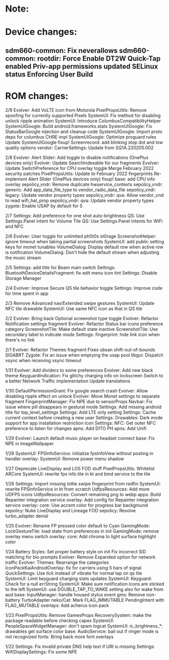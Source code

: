 Note:
==============================

Device changes:
==============================
sdm660-common: Fix neverallows
sdm660-common: rootdir: Force Enable DT2W
Quick-Tap enabled
Priv-app permissions updated
SELinux status Enforcing
User Build
------------------------------

ROM changes:
==============================
2/9
Evolver: Add VoLTE icon from Motorola
PixelPropsUtils: Remove spoofing for currently supported Pixels
SystemUI: Fix method for disabling unlock ripple animation
SystemUI: Introduce ColumbusCompatibilityHelper
SystemUIGoogle: Build android.frameworks.stats
SystemUIGoogle: Fix StatusBarGoogle injection and cleanup code
SystemUIGoogle: Import proto deps for columbus CHRE impl
SystemUIGoogle: Optimize proguard rules
Update SystemUIGoogle
fixup! Screenrecord: add blinking stop dot and low quality options
vendor: CarrierSettings: Update from SQ1A.220205.002

2/8
Evolver: Alert Slider: Add toggle to disable notifications (OnePlus devices only)
Evolver: Update SearchIndexable for our fragments
Evolver: Update SwitchPreference for CPU overlay toggle
Merge February 2022 security patches
PixelPropsUtils: Update to February 2022 fingerprints
Re-implement Alert Slider (OnePlus devices only)
fixup! base: add CPU info overlay
sepolicy_vndr: Remove duplicate hwservice_contexts
sepolicy_vndr: generic: Add app_data_file_type to vendor_radio_data_file
sepolicy_vndr: legacy: Update vendor property types
sepolicy_vndr: qva: Allow vendor_cnd to read wifi_hal_prop
sepolicy_vndr: qva: Update vendor property types
zygote: Enable USAP by default for S

2/7
Settings: Add preference for one shot auto-brightness
QS: Use Settings.Panel intent for Volume Tile
QS: Use Settings.Panel intents for WiFi and NFC

2/6
Evolver: User toggle for unlimited ph0t0s st0rage
ScreenshotHelper: ignore timeout when taking partial screenshots
SystemUI: add public setting keys for monet tunables
VolumeDialog: Display default row when active row is notification
VolumeDialog: Don't hide the default stream when adjusting the music stream

2/5
Settings: add title for Beam main switch
Settings: BluetoothDeviceDetailsFragment: fix edit menu icon tint
Settings: Disable Storage Manager

2/4
Evolver: Improve Secure QS tile behavior toggle
Settings: Improve code for time spent in app

2/3
Remove Advanced nav/Extended swipe gestures
SystemUI: Update NFC tile drawable
SystemUI: Use same NFC icon as that in QS tile

2/2
Evolver: Bring back Optional screenshot type toggle
Evolver: Refactor Notification settings fragment
Evolver: Refactor Status bar icons preference category
ScreenshotTile: Make default state inactive
ScreenshotTile: Use secondary label to indicate mode
Settings: fingerprint: hide link icon when there's no link

2/1
Evolver: Refactor Themes fragment
Fixes ubsan shift-out-of-bounds SIGABRT
Zygote: Fix an issue when emptying the usap pool
libgui: Dispatch vsync when receiving vsync timeout

1/31
Evolver: Add dividers to some preferences
Evolver: Add new black theme
KeyguardIndication: Fix glitchy charging info on lockscreen
Switch to a better Network Traffic implementation
Update translations

1/30
DefaultPermissionGrant: Fix google search crash
Evolver: Allow disabling ripple effect on unlock
Evolver: Move Monet settings to separate fragment
FingerprintManager: Fix NPE due to sensorProps
Navbar: Fix issue where pill disappears in gestural mode
Settings: Add missing android title for top_level_settings
Settings: Add LTE only setting
Settings: Cache current context before creating a new user
Settings: Drawables: Dark mode support for app installation restriction icon
Settings: NFC: Get outer NFC preference to listen for changes
apns: Add DITO PH
apns: Add Unifi

1/29
Evolver: Launch default music player on headset connect
base: Fix NPE in ImageWallpaper

1/28
SystemUI: FPSInfoService: initialize fpsInfoView without posting in handler
overlay: SystemUI: Remove power menu shadow

1/27
Deprecate LiveDisplay and LOS FOD stuff
PixelPropsUtils: Whitelist ARCore
SystemUI: rewrite fps info tile in kt and bind service to the tile

1/26
Settings: Import missing lottie swipe fingerprint from redfin
SystemUI: rewrite FPSInfoService in kt from scratch
UdfpsResources: Add more UDFPS icons
UdfpsResources: Convert remaining png to webp
apps: Build Repainter integration service
overlay: Add config for Repainter integration service
overlay: core: Use accent color for progress bar background
sepolicy: Nuke LiveDisplay and Lineage FOD
sepolicy: Resolve turbo_adapter denial

1/25
Evolver: Rename FP pressed color default to Cyan
GamingMode: LockGestureTile: load state from preferences in init
GamingMode: remove overlay menu switch
overlay: core: Add chroma to light surface highlight color

1/24
Battery Styles: Set proper battery style on init
Fix incorrect SID matching for bio prompts
Evolver: Remove Expanded option for network traffic
Evolver: Themes: Rearrange the categories
IconPackKaiAndroidOverlay: fix for carriers using 5 bars of signal
QuickSettings: Use tick instead of vibrate for normal tap on qs tile
SystemUI: Limit keyguard charging stats updates
SystemUI: Keyguard: Check for a null errString
SystemUI: Make sure notification icons are sticked to the left
SystemUI: use DOUBLE_TAP_TO_WAKE setting also for wake from aod
base: InputManager: handle housed stylus event
gms: Remove non-battery TurboAdapter
neko/Cat: Mark FLAG_IMMUTABLE PendingIntent with FLAG_MUTABLE
overlays: Add acherus icon pack

1/23
PixelPropsUtils: Remove GamesProps
RecoverySystem: make the package readable before checking capex
SystemUI: PeopleSpaceWidgetManager: don't spam logcat
SystemUI: ic_brightness_*: drawables get surface color
base: AudioService: bail out if ringer mode is not recognized
fonts: Bring back more font overlays

1/22
Settings: Fix invalid private DNS help text if URI is missing
Settings: WifiDisplaySettings: Fix some NPE
